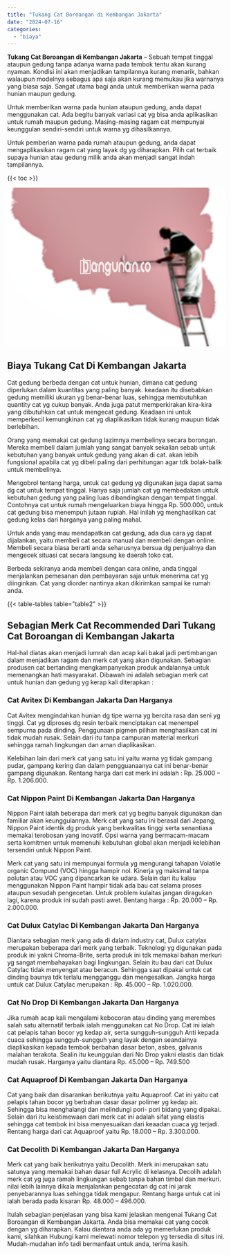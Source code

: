 ```yaml
---
title: "Tukang Cat Boroangan di Kembangan Jakarta"
date: "2024-07-16"
categories: 
  - "biaya"
---
```


**Tukang Cat Boroangan di Kembangan Jakarta** – Sebuah tempat tinggal ataupun gedung tanpa adanya warna pada tembok tentu akan kurang nyaman. Kondisi ini akan menjadikan tampilannya kurang menarik, bahkan walaupun modelnya sebagus apa saja akan kurang memukau jika warnanya yang biasa saja. Sangat utama bagi anda untuk memberikan warna pada hunian maupun gedung.

Untuk memberikan warna pada hunian ataupun gedung, anda dapat menggunakan cat. Ada begitu banyak variasi cat yg bisa anda aplikasikan untuk rumah maupun gedung. Masing-masing ragam cat mempunyai keunggulan sendiri-sendiri untuk warna yg dihasilkannya.

Untuk pemberian warna pada rumah ataupun gedung, anda dapat mengaplikasikan ragam cat yang layak dg yg diharapkan. Pilih cat terbaik supaya hunian atau gedung milik anda akan menjadi sangat indah tampilannya.

{{< toc >}}

![Tukang Cat Boroangan di Kembangan Jakarta](/images/jasa-cat-murah19.png)

## Biaya Tukang Cat Di Kembangan Jakarta

Cat gedung berbeda dengan cat untuk hunian, dimana cat gedung diperlukan dalam kuantitas yang paling banyak. keadaan itu disebabkan gedung memiliki ukuran yg benar-benar luas, sehingga membutuhkan quantity cat yg cukup banyak. Anda juga patut memperkirakan kira-kira yang dibutuhkan cat untuk mengecat gedung. Keadaan ini untuk memperkecil kemungkinan cat yg diaplikasikan tidak kurang maupun tidak berlebihan.

Orang yang memakai cat gedung lazimnya membelinya secara borongan. Mereka membeli dalam jumlah yang sangat banyak sekalian sebab untuk kebutuhan yang banyak untuk gedung yang akan di cat. akan lebih fungsional apabila cat yg dibeli paling dari perhitungan agar tdk bolak-balik untuk membelinya.

Mengobrol tentang harga, untuk cat gedung yg digunakan juga dapat sama dg cat untuk tempat tinggal. Hanya saja jumlah cat yg membedakan untuk kebutuhan gedung yang paling luas dibandingkan dengan tempat tinggal. Contohnya cat untuk rumah mengeluarkan biaya hingga Rp. 500.000, untuk cat gedung bisa menempuh jutaan rupiah. Hal inilah yg menghasilkan cat gedung kelas dari harganya yang paling mahal.

Untuk anda yang mau mendapatkan cat gedung, ada dua cara yg dapat dijalankan, yaitu membeli cat secara manual dan membeli dengan online. Membeli secara biasa berarti anda seharusnya bersua dg penjualnya dan mengecek situasi cat secara langsung ke daerah toko cat.

Berbeda sekiranya anda membeli dengan cara online, anda tinggal menjalankan pemesanan dan pembayaran saja untuk menerima cat yg diinginkan. Cat yang diorder nantinya akan dikirimkan sampai ke rumah anda.

{{< table-tables table="table2" >}}

## Sebagian Merk Cat Recommended Dari Tukang Cat Boroangan di Kembangan Jakarta

Hal-hal diatas akan menjadi lumrah dan acap kali bakal jadi pertimbangan dalam menjadikan ragam dan merk cat yang akan digunakan. Sebagian produsen cat bertanding mengkampanyekan produk andalannya untuk memenangkan hati masyarakat. Dibawah ini adalah sebagian merk cat untuk hunian dan gedung yg kerap kali diterapkan :

### Cat Avitex Di Kembangan Jakarta Dan Harganya

Cat Avitex mengindahkan hunian dg tipe warna yg bercita rasa dan seni yg tinggi. Cat yg diproses dg resin terbaik menciptakan cat menempel sempurna pada dinding. Penggunaan pigmen pilihan menghasilkan cat ini tidak mudah rusak. Selain dari itu tanpa campuran material merkuri sehingga ramah lingkungan dan aman diaplikasikan.

Kelebihan lain dari merk cat yang satu ini yaitu warna yg tidak gampang pudar, gampang kering dan dalam pengguanaanya cat ini benar-benar gampang digunakan. Rentang harga dari cat merk ini adalah : Rp. 25.000 – Rp. 1.206.000.

### Cat Nippon Paint Di Kembangan Jakarta Dan Harganya

Nippon Paint ialah beberapa dari merk cat yg begitu banyak digunakan dan familiar akan keunggulannya. Merk cat yang satu ini berasal dari Jepang, Nippon Paint identik dg produk yang berkwalitas tinggi serta senantiasa memakai terobosan yang inovatif. Opsi warna yang bermacam-macam serta komitmen untuk memenuhi kebutuhan global akan menjadi kelebihan tersendiri untuk Nippon Paint.

Merk cat yang satu ini mempunyai formula yg mengurangi tahapan Volatile organic Compund (VOC) hingga hampir nol. Kinerja yg maksimal tanpa polutan atau VOC yang dipancarkan ke udara. Selain dari itu kalau menggunakan Nippon Paint hampir tidak ada bau cat selama proses ataupun sesudah pengecetan. Untuk problem kulaitas jangan diragukan lagi, karena produk ini sudah pasti awet. Bentang harga : Rp. 20.000 – Rp. 2.000.000.

### Cat Dulux Catylac Di Kembangan Jakarta Dan Harganya

Diantara sebagian merk yang ada di dalam industry cat, Dulux catylax merupakan beberapa dari merk yang terbaik. Teknologi yg digunakan pada produk ini yakni Chroma-Brite, serta produk ini tdk memakai bahan merkuri yg sangat membahayakan bagi lingkungan. Selain itu bau dari cat Dulux Catylac tidak menyengat atau beracun. Sehingga saat dipakai untuk cat dinding baunya tdk terlalu mengganggu dan mengesalkan. Jangka harga untuk cat Dulux Catylac merupakan : Rp. 45.000 – Rp. 1.020.000.

### Cat No Drop Di Kembangan Jakarta Dan Harganya

Jika rumah acap kali mengalami kebocoran atau dinding yang merembes salah satu alternatif terbaik ialah menggunakan cat No Drop. Cat ini ialah cat pelapis tahan bocor yg kedap air, serta sungguh-sungguh Anti kepada cuaca sehingga sungguh-sungguh yang layak dengan seandainya diaplikasikan kepada tembok berbahan dasar beton, asbes, galvanis malahan terakota. Sealin itu keunggulan dari No Drop yakni elastis dan tidak mudah rusak. Harganya yaitu diantara Rp. 45.000 – Rp. 749.500

### Cat Aquaproof Di Kembangan Jakarta Dan Harganya

Cat yang baik dan disarankan berikutnya yaitu Aquaproof. Cat ini yaitu cat pelapis tahan bocor yg berbahan dasar dasar polimer yg kedap air. Sehingga bisa menghalangi dan melindungi pori- pori bidang yang dipakai. Selain dari itu keistimewaan dari merk cat ini adalah sifat yang elastis sehingga cat tembok ini bisa menyesuaikan dari keaadan cuaca yg terjadi. Rentang harga dari cat Aquaproof yaitu Rp. 18.000 – Rp. 3.300.000.

### Cat Decolith Di Kembangan Jakarta Dan Harganya

Merk cat yang baik berikutnya yaitu Decolith. Merk ini merupakan satu satunya yang memakai bahan dasar full Acrylic di kelasnya. Decolih adalah merk cat yg juga ramah lingkungan sebab tanpa bahan timbal dan merkuri. nilai lebih lainnya dikala menjalankan pengecatan dg cat ini jarak penyebarannya luas sehingga tidak mengapur. Rentang harga untuk cat ini ialah berada pada kisaran Rp. 48.000 – 496.000.

Itulah sebagian penjelasan yang bisa kami jelaskan mengenai Tukang Cat Boroangan di Kembangan Jakarta. Anda bisa memakai cat yang cocok dengan yg diharapkan. Kalau diantara anda ada yg memerlukan produk kami, silahkan Hubungi kami melewati nomor telepon yg tersedia di situs ini. Mudah-mudahan info tadi bermanfaat untuk anda, terima kasih.
